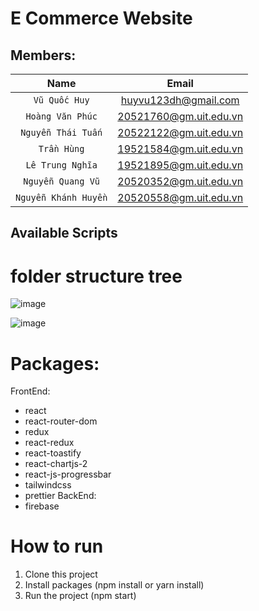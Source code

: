 # E Commerce Website

## Members: 
| Name | Email |
| :---: | :---: |
| `Vũ Quốc Huy` | huyvu123dh@gmail.com |
| `Hoàng Văn Phúc` | 20521760@gm.uit.edu.vn |
| `Nguyễn Thái Tuấn` | 20522122@gm.uit.edu.vn |
| `Trần Hùng` | 19521584@gm.uit.edu.vn |
| `Lê Trung Nghĩa` | 19521895@gm.uit.edu.vn |
| `Nguyễn Quang Vũ` | 20520352@gm.uit.edu.vn |
| `Nguyễn Khánh Huyền` | 20520558@gm.uit.edu.vn |

## Available Scripts
# folder structure tree
![image](https://user-images.githubusercontent.com/90697464/197671837-d46b4d1c-4150-4efd-b41c-5b6a14a34ec7.png)

![image](https://user-images.githubusercontent.com/90697464/197671790-77b379ed-2b01-484b-8fa2-9bc512c2eaf6.png)

# Packages: 
FrontEnd:
- react
- react-router-dom
- redux
- react-redux
- react-toastify
- react-chartjs-2
- react-js-progressbar
- tailwindcss
- prettier
BackEnd:
- firebase


# How to run

1. Clone this project
2. Install packages (npm install or yarn install)
3. Run the project (npm start)
